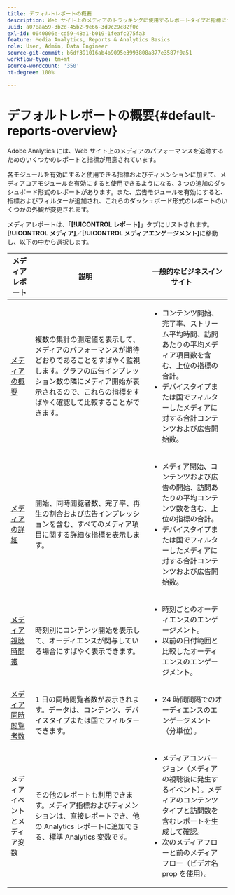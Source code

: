 ```yaml
---
title: デフォルトレポートの概要
description: Web サイト上のメディアのトラッキングに使用するレポートタイプと指標について説明します。メディアコアモジュールで使用可能なダッシュボード形式のレポートについて説明します。
uuid: a078aa59-3b2d-45b2-9e66-3d9c29c82f0c
exl-id: 0040006e-cd59-48a1-b019-1feafc275fa3
feature: Media Analytics, Reports & Analytics Basics
role: User, Admin, Data Engineer
source-git-commit: b6df391016ab4b9095e3993808a877e3587f0a51
workflow-type: tm+mt
source-wordcount: '350'
ht-degree: 100%

---
```


# デフォルトレポートの概要{#default-reports-overview}

Adobe Analytics には、Web サイト上のメディアのパフォーマンスを追跡するためのいくつかのレポートと指標が用意されています。

各モジュールを有効にすると使用できる指標およびディメンションに加えて、メディアコアモジュールを有効にすると使用できるようになる、3 つの追加のダッシュボード形式のレポートがあります。また、広告モジュールを有効にすると、指標およびフィルターが追加され、これらのダッシュボード形式のレポートのいくつかの外観が変更されます。

メディアレポートは、「**[!UICONTROL レポート]**」タブにリストされます。**[!UICONTROL メディア]**／**[!UICONTROL メディアエンゲージメント]**&#x200B;に移動し、以下の中から選択します。

| メディアレポート | 説明     | 一般的なビジネスインサイト       |
| --- | --- | --- |
| [メディアの概要 ](media-reports-overview.md) | 複数の集計の測定値を表示して、メディアのパフォーマンスが期待どおりであることをすばやく監視します。グラフの広告インプレッション数の隣にメディア開始が表示されるので、これらの指標をすばやく確認して比較することができます。 | <ul> <li>コンテンツ開始、完了率、ストリーム平均時間、訪問あたりの平均メディア項目数を含む、上位の指標の合計。  </li> <li>デバイスタイプまたは国でフィルターしたメディアに対する合計コンテンツおよび広告開始数。  </li> </ul> |
| [メディアの詳細 ](media-reports-detail.md) | 開始、同時閲覧者数、完了率、再生の割合および広告インプレッションを含む、すべてのメディア項目に関する詳細な指標を表示します。 | <ul> <li>メディア開始、コンテンツおよび広告の開始、訪問あたりの平均コンテンツ数を含む、上位の指標の合計。  </li> <li>デバイスタイプまたは国でフィルターしたメディアに対する合計コンテンツおよび広告開始数。  </li> </ul> |
| [メディア視聴時間帯 ](media-reports-daypart.md) | 時刻別にコンテンツ開始を表示して、オーディエンスが関与している場合にすばやく表示できます。 | <ul> <li>時刻ごとのオーディエンスのエンゲージメント。  </li> <li>以前の日付範囲と比較したオーディエンスのエンゲージメント。  </li> </ul> |
| [メディア同時閲覧者数 ](media-concurrent-viewers.md) | 1 日の同時閲覧者数が表示されます。データは、コンテンツ、デバイスタイプまたは国でフィルターできます。 | <ul> <li>24 時間間隔でのオーディエンスのエンゲージメント（分単位）。  </li> </ul> |
| メディアイベントとメディア変数 | その他のレポートも利用できます。メディア指標およびディメンションは、直接レポートでき、他の Analytics レポートに追加できる、標準 Analytics 変数です。 | <ul> <li>メディアコンバージョン（メディアの視聴後に発生するイベント）。メディアのコンテンツタイプと訪問数を含むレポートを生成して確認。  </li> <li>次のメディアフローと前のメディアフロー（ビデオ名 prop を使用）。  </li> </ul> |
